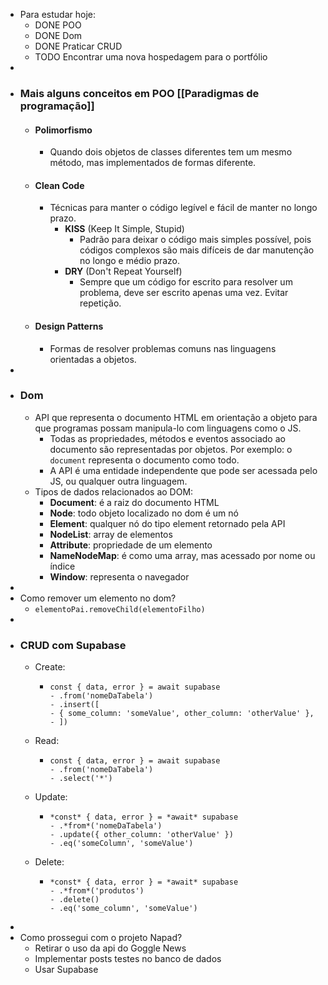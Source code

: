 - Para estudar hoje:
	- DONE POO
	- DONE Dom
	- DONE Praticar CRUD
	- TODO Encontrar uma nova hospedagem para o portfólio
-
- ### Mais alguns conceitos em POO [[Paradigmas de programação]]
	- #### Polimorfismo
		- Quando dois objetos de classes diferentes tem um mesmo método, mas implementados de formas diferente.
	- #### Clean Code
		- Técnicas para manter o código legível e fácil de manter no longo prazo.
			- **KISS** (Keep It Simple, Stupid)
				- Padrão para deixar o código mais simples possível, pois códigos complexos são mais difíceis de dar manutenção no longo e médio prazo.
			- **DRY** (Don't Repeat Yourself)
				- Sempre que um código for escrito para resolver um problema, deve ser escrito apenas uma vez. Evitar repetição.
	- #### Design Patterns
		- Formas de resolver problemas comuns nas linguagens orientadas a objetos.
-
- ### Dom
	- API que representa  o documento HTML em orientação a objeto para que programas possam manipula-lo com  linguagens como o JS.
		- Todas as propriedades, métodos e eventos associado ao documento são representadas por objetos. Por exemplo: o ``document`` representa o documento como todo.
		- A API é uma entidade independente que pode ser acessada pelo JS, ou qualquer outra linguagem.
	- Tipos de dados relacionados ao DOM:
		- **Document**: é a raiz do documento HTML
		- **Node**: todo objeto localizado no dom é um nó
		- **Element**: qualquer nó do tipo element retornado pela API
		- **NodeList**: array de elementos
		- **Attribute**: propriedade de um elemento
		- **NameNodeMap**: é como uma array, mas acessado por nome ou índice
		- **Window**: representa o navegador
-
- Como remover um elemento no dom?
	- ``elementoPai.removeChild(elementoFilho)``
-
- ### CRUD com Supabase
	- Create:
		- ```
		  const { data, error } = await supabase
		  - .from('nomeDaTabela')
		  - .insert([
		  - { some_column: 'someValue', other_column: 'otherValue' },
		  - ])
		  ```
	- Read:
		- ```
		  const { data, error } = await supabase
		  - .from('nomeDaTabela')
		  - .select('*')
		  ```
	- Update:
		- ```
		  *const* { data, error } = *await* supabase
		  - .*from*('nomeDaTabela')
		  - .update({ other_column: 'otherValue' })
		  - .eq('someColumn', 'someValue')
		  ```
	- Delete:
		- ```
		  *const* { data, error } = *await* supabase
		  - .*from*('produtos')
		  - .delete()
		  - .eq('some_column', 'someValue')
		  ```
-
- Como prossegui com o projeto Napad?
	- Retirar o uso da api do Goggle News
	- Implementar posts testes no banco de dados
	- Usar Supabase